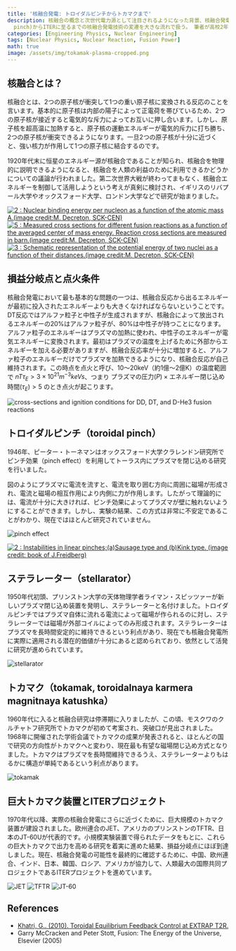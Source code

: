 ```yaml
---
title: '核融合発電: トロイダルピンチからトカマクまで'
description: 核融合の概念と次世代電力源として注目されるようになった背景、核融合発電の商用化に向けて達成すべき技術的目標、そしてトロイダルピンチ(toroidal
  pinch)からITERに至るまでの核融合発電技術の変遷を大きな流れで扱う。 筆者が高校2年生の時に校内の科学部活動のために作成したエッセイで、他の投稿とは異なり口語体で書かれているが、アーカイブ目的で当時の原文をそのままアップロードしたことを明記する。
categories: [Engineering Physics, Nuclear Engineering]
tags: [Nuclear Physics, Nuclear Reaction, Fusion Power]
math: true
image: /assets/img/tokamak-plasma-cropped.png
---
```

## 核融合とは？
核融合とは、2つの原子核が衝突して1つの重い原子核に変換される反応のことを言います。基本的に原子核は内部の陽子によって正電荷を帯びているため、2つの原子核が接近すると電気的な斥力によってお互いに押し合います。しかし、原子核を超高温に加熱すると、原子核の運動エネルギーが電気的斥力に打ち勝ち、2つの原子核が衝突できるようになります。一旦2つの原子核が十分に近づくと、強い核力が作用して1つの原子核に結合するのです。

1920年代末に恒星のエネルギー源が核融合であることが知られ、核融合を物理的に説明できるようになると、核融合を人類の利益のために利用できるかどうかについての議論が行われました。第二次世界大戦が終わってまもなく、核融合エネルギーを制御して活用しようという考えが真剣に検討され、イギリスのリバプール大学やオックスフォード大学、ロンドン大学などで研究が始まりました。

<a href="https://www.researchgate.net/figure/Nuclear-binding-energy-per-nucleon-as-a-function-of-the-atomic-mass-Aimage-creditM_fig2_275003974"><img src="https://www.researchgate.net/profile/G_Khatri/publication/275003974/figure/fig2/AS:311308386881537@1451233111244/Nuclear-binding-energy-per-nucleon-as-a-function-of-the-atomic-mass-Aimage-creditM.png" alt="2 : Nuclear binding energy per nucleon as a function of the atomic mass A.(image credit:M. Decreton, SCK-CEN)"/></a>
<a href="https://www.researchgate.net/figure/Measured-cross-sections-for-different-fusion-reactions-as-a-function-of-the-averaged_fig5_275003974"><img src="https://www.researchgate.net/profile/G_Khatri/publication/275003974/figure/fig5/AS:311308386881540@1451233111335/Measured-cross-sections-for-different-fusion-reactions-as-a-function-of-the-averaged.png" alt="5 : Measured cross sections for different fusion reactions as a function of the averaged center of mass energy. Reaction cross sections are measured in barn.(image credit:M. Decreton, SCK-CEN)"/></a>
<a href="https://www.researchgate.net/figure/Schematic-representation-of-the-potential-energy-of-two-nuclei-as-a-function-of-their_fig3_275003974"><img src="https://www.researchgate.net/profile/G_Khatri/publication/275003974/figure/fig3/AS:311308386881538@1451233111275/Schematic-representation-of-the-potential-energy-of-two-nuclei-as-a-function-of-their.png" alt="3 : Schematic representation of the potential energy of two nuclei as a function of their distances.(image credit:M. Decreton, SCK-CEN)"/></a>

## 損益分岐点と点火条件
核融合発電において最も基本的な問題の一つは、核融合反応から出るエネルギーが最初に投入されたエネルギーよりも大きくなければならないということです。DT反応ではアルファ粒子と中性子が生成されますが、核融合によって放出されるエネルギーの20%はアルファ粒子が、80%は中性子が持つことになります。アルファ粒子のエネルギーはプラズマの加熱に使われ、中性子のエネルギーが電気エネルギーに変換されます。最初はプラズマの温度を上げるために外部からエネルギーを加える必要がありますが、核融合反応率が十分に増加すると、アルファ粒子のエネルギーだけでプラズマを加熱できるようになり、核融合反応が自己維持されます。この時点を点火と呼び、10〜20keV（約1億〜2億K）の温度範囲で $nT\tau_{E} > 3 \times 10^{21} m^{-3} keVs$、つまり $\text{プラズマの圧力}(P) \times \text{エネルギー閉じ込め時間}(\tau_{E}) > 5$ のとき点火が起こります。

![cross-sections and ignition conditions for DD, DT, and D-He3 fusion reactions](/assets/img/fusion-power/cross-sections.png)

## トロイダルピンチ（toroidal pinch）
1946年、ピーター・トーネマンはオックスフォード大学クラレンドン研究所でピンチ効果（pinch effect）を利用してトーラス内にプラズマを閉じ込める研究を行いました。

図のようにプラズマに電流を流すと、電流を取り囲む方向に周囲に磁場が形成され、電流と磁場の相互作用により内側に力が作用します。したがって理論的には、電流が十分に大きければ、ピンチ効果によってプラズマが壁に触れないようにすることができます。しかし、実験の結果、この方式は非常に不安定であることがわかり、現在ではほとんど研究されていません。

![pinch effect](/assets/img/fusion-power/pinch-effect.png)

<a href="https://www.researchgate.net/figure/Instabilities-in-linear-pinchesaSausage-type-and-bKink-type-image-credit-book_fig9_275003974"><img src="https://www.researchgate.net/profile/G_Khatri/publication/275003974/figure/fig9/AS:311308386881544@1451233111528/Instabilities-in-linear-pinchesaSausage-type-and-bKink-type-image-credit-book.png" alt="2 : Instabilities in linear pinches;(a)Sausage type and (b)Kink type. (image credit: book of J.Freidberg)"/></a>

## ステラレーター（stellarator）
1950年代初頭、プリンストン大学の天体物理学者ライマン・スピッツァーが新しいプラズマ閉じ込め装置を発明し、ステラレーターと名付けました。トロイダルピンチではプラズマ自体に流れる電流によって磁場が作られるのに対し、ステラレーターでは磁場が外部コイルによってのみ形成されます。ステラレーターはプラズマを長時間安定的に維持できるという利点があり、現在でも核融合発電所に実際に適用される潜在的価値が十分にあると認められており、依然として活発に研究が進められています。

![stellarator](/assets/img/fusion-power/stellarator.png)

## トカマク（tokamak, toroidalnaya karmera magnitnaya katushka）
1960年代に入ると核融合研究は停滞期に入りましたが、この頃、モスクワのクルチャトフ研究所でトカマクが初めて考案され、突破口が見出されました。1968年に開催された学術会議でトカマクの成果が発表されると、ほとんどの国で研究の方向性がトカマクへと変わり、現在最も有望な磁場閉じ込め方式となりました。トカマクはプラズマを長時間維持できるうえ、ステラレーターよりもはるかに構造が単純であるという利点があります。

![tokamak](/assets/img/fusion-power/tokamak.png)

## 巨大トカマク装置とITERプロジェクト
1970年代以降、実際の核融合発電にさらに近づくために、巨大規模のトカマク装置が建設されました。欧州連合のJET、アメリカのプリンストンのTFTR、日本のJT-60Uが代表的です。小規模実験装置で得られたデータをもとに、これらの巨大トカマクで出力を高める研究を着実に進めた結果、損益分岐点にほぼ到達しました。現在、核融合発電の可能性を最終的に確認するために、中国、欧州連合、インド、日本、韓国、ロシア、アメリカが協力して、人類最大の国際共同プロジェクトであるITERプロジェクトを進めています。

![JET](/assets/img/fusion-power/JET.png)
![TFTR](/assets/img/fusion-power/TFTR.png)
![JT-60](/assets/img/fusion-power/JT-60.png)

## References
- [Khatri, G.. (2010). Toroidal Equilibrium Feedback Control at EXTRAP T2R.](https://www.researchgate.net/publication/275003974_Toroidal_Equilibrium_Feedback_Control_at_EXTRAP_T2R)
- Garry McCracken and Peter Stott, Fusion: The Energy of the Universe, Elsevier (2005)
